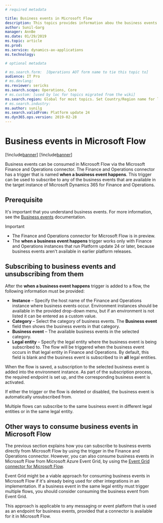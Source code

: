 ```yaml
---
# required metadata

title: Business events in Microsoft Flow
description: This topics provides information abou the business events that are available for consumption in Microsoft Flow via the Finance and Operations connector.
author: Sunil-Garg
manager: AnnBe
ms.date: 01/29/2019
ms.topic: article
ms.prod: 
ms.service: dynamics-ax-applications
ms.technology: 

# optional metadata

# ms.search.form:  [Operations AOT form name to tie this topic to]
audience: IT Pro
# ms.devlang: 
ms.reviewer: sericks
ms.search.scope: Operations, Core
# ms.custom: [used by loc for topics migrated from the wiki]
ms.search.region: Global for most topics. Set Country/Region name for localizations
# ms.search.industry: 
ms.author: sunilg
ms.search.validFrom: Platform update 24
ms.dyn365.ops.version: 2019-02-28
---
```


# Business events in Microsoft Flow

[!include[banner](../includes/banner.md)]
[!include[banner](../includes/preview-banner.md)]

Business events can be consumed in Microsoft Flow via the Microsoft Finance and Operations connector. The Finance and Operations connector has a trigger that is named **when a business event happens**. This trigger can be used to subscribe to any of the business events that are available in the target instance of Microsoft Dynamics 365 for Finance and Operations.

## Prerequisite

It's important that you understand business events. For more information, see the [Business events](home-page.md) documentation.

> [!IMPORTANT]
> - The Finance and Operations connector for Microsoft Flow is in preview.
> - The **when a business event happens** trigger works only with Finance and Operations instances that run Platform update 24 or later, because business events aren't available in earlier platform releases.

## Subscribing to business events and unsubscribing from them

After the **when a business event happens** trigger is added to a flow, the following information must be provided:

- **Instance** – Specify the host name of the Finance and Operations instance where business events occur. Environment instances should be available in the provided drop-down menu, but if an environment is not listed it can be entered as a custom value.
- **Category** – Select the category of business events. The **Business event** field then shows the business events in that category.
- **Business event** – The available business events in the selected category.
- **Legal entity** – Specify the legal entity where the business event is being subscribed to. The flow will be triggered when the business event occurs in that legal entity in Finance and Operations. By default, this field is blank and the business event is subscribed to in **all** legal entities.

When the flow is saved, a subscription to the selected business event is added into the environment instance. As part of the subscription process, the required endpoint is set up, and the corresponding business event is activated.

If either the trigger or the flow is deleted or disabled, the business event is automatically unsubscribed from.

Multiple flows can subscribe to the same business event in different legal entities or in the same legal entity.

## Other ways to consume business events in Microsoft Flow

The previous section explains how you can subscribe to business events directly from Microsoft Flow by using the trigger in the Finance and Operations connector. However, you can also consume business events in Microsoft Flow from Microsoft Azure Event Grid, by using the [Event Grid connector for Microsoft Flow](https://docs.microsoft.com/connectors/azureeventgrid/).

Event Grid might be a viable approach for consuming business events in Microsoft Flow if it's already being used for other integrations in an implementation. If a business event in the same legal entity must trigger multiple flows, you should consider consuming the business event from Event Grid.

This approach is applicable to any messaging or event platform that is used as an endpoint for business events, provided that a connector is available for it in Microsoft Flow.
